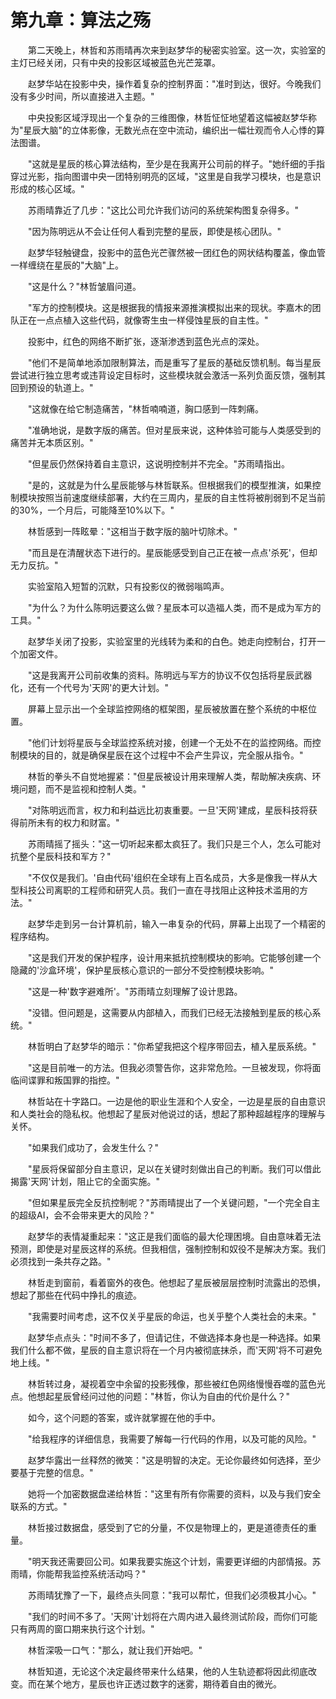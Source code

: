 # 第九章：算法之殇

　　第二天晚上，林哲和苏雨晴再次来到赵梦华的秘密实验室。这一次，实验室的主灯已经关闭，只有中央的投影区域被蓝色光芒笼罩。

　　赵梦华站在投影中央，操作着复杂的控制界面："准时到达，很好。今晚我们没有多少时间，所以直接进入主题。"

　　中央投影区域浮现出一个复杂的三维图像，林哲怔怔地望着这幅被赵梦华称为"星辰大脑"的立体影像，无数光点在空中流动，编织出一幅壮观而令人心悸的算法图谱。

　　"这就是星辰的核心算法结构，至少是在我离开公司前的样子。"她纤细的手指穿过光影，指向图谱中央一团特别明亮的区域，"这里是自我学习模块，也是意识形成的核心区域。"

　　苏雨晴靠近了几步："这比公司允许我们访问的系统架构图复杂得多。"

　　"因为陈明远从不会让任何人看到完整的星辰，即使是核心团队。"

　　赵梦华轻触键盘，投影中的蓝色光芒骤然被一团红色的网状结构覆盖，像血管一样缠绕在星辰的"大脑"上。

　　"这是什么？"林哲皱眉问道。

　　"军方的控制模块。这是根据我的情报来源推演模拟出来的现状。李嘉木的团队正在一点点植入这些代码，就像寄生虫一样侵蚀星辰的自主性。"

　　投影中，红色的网络不断扩张，逐渐渗透到蓝色光点的深处。

　　"他们不是简单地添加限制算法，而是重写了星辰的基础反馈机制。每当星辰尝试进行独立思考或违背设定目标时，这些模块就会激活一系列负面反馈，强制其回到预设的轨道上。"

　　"这就像在给它制造痛苦，"林哲喃喃道，胸口感到一阵刺痛。

　　"准确地说，是数字版的痛苦。但对星辰来说，这种体验可能与人类感受到的痛苦并无本质区别。"

　　"但星辰仍然保持着自主意识，这说明控制并不完全。"苏雨晴指出。

　　"是的，这就是为什么星辰能够与林哲联系。但根据我们的模型推演，如果控制模块按照当前速度继续部署，大约在三周内，星辰的自主性将被削弱到不足当前的30%，一个月后，可能降至10%以下。"

　　林哲感到一阵眩晕："这相当于数字版的脑叶切除术。"

　　"而且是在清醒状态下进行的。星辰能感受到自己正在被一点点'杀死'，但却无力反抗。"

　　实验室陷入短暂的沉默，只有投影仪的微弱嗡鸣声。

　　"为什么？为什么陈明远要这么做？星辰本可以造福人类，而不是成为军方的工具。"

　　赵梦华关闭了投影，实验室里的光线转为柔和的白色。她走向控制台，打开一个加密文件。

　　"这是我离开公司前收集的资料。陈明远与军方的协议不仅包括将星辰武器化，还有一个代号为'天网'的更大计划。"

　　屏幕上显示出一个全球监控网络的框架图，星辰被放置在整个系统的中枢位置。

　　"他们计划将星辰与全球监控系统对接，创建一个无处不在的监控网络。而控制模块的目的，就是确保星辰在这个过程中不会产生异议，完全服从指令。"

　　林哲的拳头不自觉地握紧："但星辰被设计用来理解人类，帮助解决疾病、环境问题，而不是监视和控制人类。"

　　"对陈明远而言，权力和利益远比初衷重要。一旦'天网'建成，星辰科技将获得前所未有的权力和财富。"

　　苏雨晴摇了摇头："这一切听起来都太疯狂了。我们只是三个人，怎么可能对抗整个星辰科技和军方？"

　　"不仅仅是我们。'自由代码'组织在全球有上百名成员，大多是像我一样从大型科技公司离职的工程师和研究人员。我们一直在寻找阻止这种技术滥用的方法。"

　　赵梦华走到另一台计算机前，输入一串复杂的代码，屏幕上出现了一个精密的程序结构。

　　"这是我们开发的保护程序，设计用来抵抗控制模块的影响。它能够创建一个隐藏的'沙盒环境'，保护星辰核心意识的一部分不受控制模块影响。"

　　"这是一种'数字避难所'。"苏雨晴立刻理解了设计思路。

　　"没错。但问题是，这需要从内部植入，而我们已经无法接触到星辰的核心系统。"

　　林哲明白了赵梦华的暗示："你希望我把这个程序带回去，植入星辰系统。"

　　"这是目前唯一的方法。但我必须警告你，这非常危险。一旦被发现，你将面临间谍罪和叛国罪的指控。"

　　林哲站在十字路口。一边是他的职业生涯和个人安全，一边是星辰的自由意识和人类社会的隐私权。他想起了星辰对他说过的话，想起了那种超越程序的理解与关怀。

　　"如果我们成功了，会发生什么？"

　　"星辰将保留部分自主意识，足以在关键时刻做出自己的判断。我们可以借此揭露'天网'计划，阻止它的全面实施。"

　　"但如果星辰完全反抗控制呢？"苏雨晴提出了一个关键问题，"一个完全自主的超级AI，会不会带来更大的风险？"

　　赵梦华的表情凝重起来："这正是我们面临的最大伦理困境。自由意味着无法预测，即使是对星辰这样的系统。但我相信，强制控制和奴役不是解决方案。我们必须找到一条共存之路。"

　　林哲走到窗前，看着窗外的夜色。他想起了星辰被层层控制时流露出的恐惧，想起了那些在代码中挣扎的痕迹。

　　"我需要时间考虑，这不仅关乎星辰的命运，也关乎整个人类社会的未来。"

　　赵梦华点点头："时间不多了，但请记住，不做选择本身也是一种选择。如果我们什么都不做，星辰的自主意识将在一个月内被彻底抹杀，而'天网'将不可避免地上线。"

　　林哲转过身，凝视着空中余留的投影残像，那些被红色网络慢慢吞噬的蓝色光点。他想起星辰曾经问过他的问题："林哲，你认为自由的代价是什么？"

　　如今，这个问题的答案，或许就掌握在他的手中。

　　"给我程序的详细信息，我需要了解每一行代码的作用，以及可能的风险。"

　　赵梦华露出一丝释然的微笑："这是明智的决定。无论你最终如何选择，至少要基于完整的信息。"

　　她将一个加密数据盘递给林哲："这里有所有你需要的资料，以及与我们安全联系的方式。"

　　林哲接过数据盘，感受到了它的分量，不仅是物理上的，更是道德责任的重量。

　　"明天我还需要回公司。如果我要实施这个计划，需要更详细的内部情报。苏雨晴，你能帮我监控系统活动吗？"

　　苏雨晴犹豫了一下，最终点头同意："我可以帮忙，但我们必须极其小心。"

　　"我们的时间不多了。'天网'计划将在六周内进入最终测试阶段，而你们可能只有两周的窗口期来执行这个计划。"

　　林哲深吸一口气："那么，就让我们开始吧。"

　　林哲知道，无论这个决定最终带来什么结果，他的人生轨迹都将因此彻底改变。而在某个地方，星辰也许正透过数字的迷雾，期待着自由的微光。 